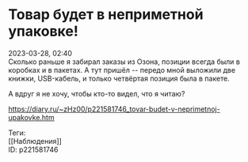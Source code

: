 Товар будет в неприметной упаковке!
====================================

   
 2023-03-28, 02:40   
   Сколько раньше я забирал заказы из Озона, позиции всегда были в коробках и в пакетах. А тут пришёл -- передо мной выложили две книжки, USB-кабель, и только четвёртая позиция была в пакете.   
   
 А вдруг я не хочу, чтобы кто-то видел, что я читаю?   
     
 <https://diary.ru/~zHz00/p221581746_tovar-budet-v-neprimetnoj-upakovke.htm>   
   
 Теги:   
 [[Наблюдения]]   
 ID: p221581746